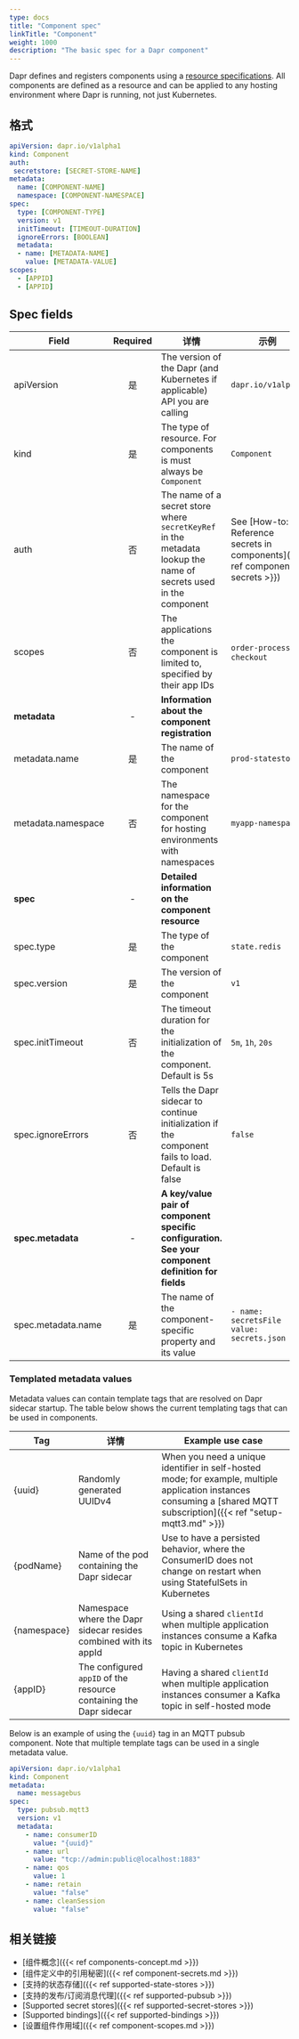 ```yaml
---
type: docs
title: "Component spec"
linkTitle: "Component"
weight: 1000
description: "The basic spec for a Dapr component"
---
```


Dapr defines and registers components using a [resource specifications](https://kubernetes.io/docs/tasks/extend-kubernetes/custom-resources/custom-resource-definitions/). All components are defined as a resource and can be applied to any hosting environment where Dapr is running, not just Kubernetes.

## 格式

```yaml
apiVersion: dapr.io/v1alpha1
kind: Component
auth: 
 secretstore: [SECRET-STORE-NAME]
metadata:
  name: [COMPONENT-NAME]
  namespace: [COMPONENT-NAMESPACE]
spec:
  type: [COMPONENT-TYPE]
  version: v1
  initTimeout: [TIMEOUT-DURATION]
  ignoreErrors: [BOOLEAN]
  metadata:
  - name: [METADATA-NAME]
    value: [METADATA-VALUE]
scopes:
  - [APPID]
  - [APPID]
```

## Spec fields

| Field              | Required | 详情                                                                                                               | 示例                                                                           |
| ------------------ |:--------:| ---------------------------------------------------------------------------------------------------------------- | ---------------------------------------------------------------------------- |
| apiVersion         |    是     | The version of the Dapr (and Kubernetes if applicable) API you are calling                                       | `dapr.io/v1alpha1`                                                           |
| kind               |    是     | The type of resource. For components is must always be `Component`                                               | `Component`                                                                  |
| auth               |    否     | The name of a secret store where `secretKeyRef` in the metadata lookup the name of secrets used in the component | See [How-to: Reference secrets in components]({{< ref component-secrets >}}) |
| scopes             |    否     | The applications the component is limited to, specified by their app IDs                                         | `order-processor`, `checkout`                                                |
| **metadata**       |    -     | **Information about the component registration**                                                                 |                                                                              |
| metadata.name      |    是     | The name of the component                                                                                        | `prod-statestore`                                                            |
| metadata.namespace |    否     | The namespace for the component for hosting environments with namespaces                                         | `myapp-namespace`                                                            |
| **spec**           |    -     | **Detailed information on the component resource**                                                               |                                                                              |
| spec.type          |    是     | The type of the component                                                                                        | `state.redis`                                                                |
| spec.version       |    是     | The version of the component                                                                                     | `v1`                                                                         |
| spec.initTimeout   |    否     | The timeout duration for the initialization of the component. Default is 5s                                      | `5m`, `1h`, `20s`                                                            |
| spec.ignoreErrors  |    否     | Tells the Dapr sidecar to continue initialization if the component fails to load. Default is false               | `false`                                                                      |
| **spec.metadata**  |    -     | **A key/value pair of component specific configuration. See your component definition for fields**               |                                                                              |
| spec.metadata.name |    是     | The name of the component-specific property and its value                                                        | `- name: secretsFile` <br>   `value: secrets.json`                     |

### Templated metadata values

Metadata values can contain template tags that are resolved on Dapr sidecar startup. The table below shows the current templating tags that can be used in components.

| Tag         | 详情                                                                 | Example use case                                                                                                                                                        |
| ----------- | ------------------------------------------------------------------ | ----------------------------------------------------------------------------------------------------------------------------------------------------------------------- |
| {uuid}      | Randomly generated UUIDv4                                          | When you need a unique identifier in self-hosted mode; for example, multiple application instances consuming a [shared MQTT subscription]({{< ref "setup-mqtt3.md" >}}) |
| {podName}   | Name of the pod containing the Dapr sidecar                        | Use to have a persisted behavior, where the ConsumerID does not change on restart when using StatefulSets in Kubernetes                                                 |
| {namespace} | Namespace where the Dapr sidecar resides combined with its appId   | Using a shared `clientId` when multiple application instances consume a Kafka topic in Kubernetes                                                                       |
| {appID}     | The configured `appID` of the resource containing the Dapr sidecar | Having a shared `clientId` when multiple application instances consumer a Kafka topic in self-hosted mode                                                               |

Below is an example of using the `{uuid}` tag in an MQTT pubsub component. Note that multiple template tags can be used in a single metadata value.

```yaml
apiVersion: dapr.io/v1alpha1
kind: Component
metadata:
  name: messagebus
spec:
  type: pubsub.mqtt3
  version: v1
  metadata:
    - name: consumerID
      value: "{uuid}"
    - name: url
      value: "tcp://admin:public@localhost:1883"
    - name: qos
      value: 1
    - name: retain
      value: "false"
    - name: cleanSession
      value: "false"
```

## 相关链接
- [组件概念]({{< ref components-concept.md >}})
- [组件定义中的引用秘密]({{< ref component-secrets.md >}})
- [支持的状态存储]({{< ref supported-state-stores >}})
- [支持的发布/订阅消息代理]({{< ref supported-pubsub >}})
- [Supported secret stores]({{< ref supported-secret-stores >}})
- [Supported bindings]({{< ref supported-bindings >}})
- [设置组件作用域]({{< ref component-scopes.md >}})
